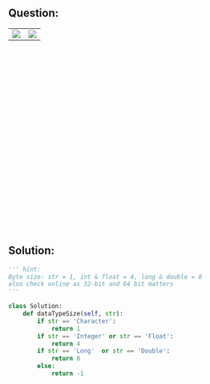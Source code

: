 ## Question:
<table align="center", height="400">
  <td><img src = "https://github.com/user-attachments/assets/5ebf2f60-4a48-44b8-a67c-ab69aaea47a6"/></td>
  <td><img src = "https://github.com/user-attachments/assets/ab6ea746-b106-4782-afee-8c8e2e49ce12"/></td>
</table>

## Solution:
```py
''' hint:
Byte size: str = 1, int & float = 4, long & double = 8
also check online as 32-bit and 64 bit matters
'''
```

```py
class Solution:
    def dataTypeSize(self, str):
        if str == 'Character':
            return 1
        if str == 'Integer' or str == 'Float':
            return 4
        if str == 'Long'  or str == 'Double':
            return 8
        else:
            return -1
```
